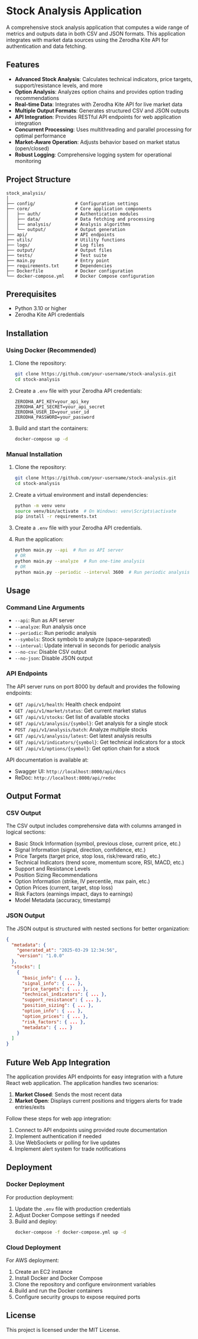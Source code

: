 # Stock Analysis Application

A comprehensive stock analysis application that computes a wide range of metrics and outputs data in both CSV and JSON formats. This application integrates with market data sources using the Zerodha Kite API for authentication and data fetching.

## Features

- **Advanced Stock Analysis**: Calculates technical indicators, price targets, support/resistance levels, and more
- **Option Analysis**: Analyzes option chains and provides option trading recommendations
- **Real-time Data**: Integrates with Zerodha Kite API for live market data
- **Multiple Output Formats**: Generates structured CSV and JSON outputs
- **API Integration**: Provides RESTful API endpoints for web application integration
- **Concurrent Processing**: Uses multithreading and parallel processing for optimal performance
- **Market-Aware Operation**: Adjusts behavior based on market status (open/closed)
- **Robust Logging**: Comprehensive logging system for operational monitoring

## Project Structure

```
stock_analysis/
│
├── config/               # Configuration settings
├── core/                 # Core application components
│   ├── auth/             # Authentication modules
│   ├── data/             # Data fetching and processing
│   ├── analysis/         # Analysis algorithms
│   └── output/           # Output generation
├── api/                  # API endpoints
├── utils/                # Utility functions
├── logs/                 # Log files
├── output/               # Output files
├── tests/                # Test suite
├── main.py               # Entry point
├── requirements.txt      # Dependencies
├── Dockerfile            # Docker configuration
└── docker-compose.yml    # Docker Compose configuration
```

## Prerequisites

- Python 3.10 or higher
- Zerodha Kite API credentials

## Installation

### Using Docker (Recommended)

1. Clone the repository:
   ```bash
   git clone https://github.com/your-username/stock-analysis.git
   cd stock-analysis
   ```

2. Create a `.env` file with your Zerodha API credentials:
   ```
   ZERODHA_API_KEY=your_api_key
   ZERODHA_API_SECRET=your_api_secret
   ZERODHA_USER_ID=your_user_id
   ZERODHA_PASSWORD=your_password
   ```

3. Build and start the containers:
   ```bash
   docker-compose up -d
   ```

### Manual Installation

1. Clone the repository:
   ```bash
   git clone https://github.com/your-username/stock-analysis.git
   cd stock-analysis
   ```

2. Create a virtual environment and install dependencies:
   ```bash
   python -m venv venv
   source venv/bin/activate  # On Windows: venv\Scripts\activate
   pip install -r requirements.txt
   ```

3. Create a `.env` file with your Zerodha API credentials.

4. Run the application:
   ```bash
   python main.py --api  # Run as API server
   # OR
   python main.py --analyze  # Run one-time analysis
   # OR
   python main.py --periodic --interval 3600  # Run periodic analysis
   ```

## Usage

### Command Line Arguments

- `--api`: Run as API server
- `--analyze`: Run analysis once
- `--periodic`: Run periodic analysis
- `--symbols`: Stock symbols to analyze (space-separated)
- `--interval`: Update interval in seconds for periodic analysis
- `--no-csv`: Disable CSV output
- `--no-json`: Disable JSON output

### API Endpoints

The API server runs on port 8000 by default and provides the following endpoints:

- `GET /api/v1/health`: Health check endpoint
- `GET /api/v1/market/status`: Get current market status
- `GET /api/v1/stocks`: Get list of available stocks
- `GET /api/v1/analysis/{symbol}`: Get analysis for a single stock
- `POST /api/v1/analysis/batch`: Analyze multiple stocks
- `GET /api/v1/analysis/latest`: Get latest analysis results
- `GET /api/v1/indicators/{symbol}`: Get technical indicators for a stock
- `GET /api/v1/options/{symbol}`: Get option chain for a stock

API documentation is available at:
- Swagger UI: `http://localhost:8000/api/docs`
- ReDoc: `http://localhost:8000/api/redoc`

## Output Format

### CSV Output

The CSV output includes comprehensive data with columns arranged in logical sections:

- Basic Stock Information (symbol, previous close, current price, etc.)
- Signal Information (signal, direction, confidence, etc.)
- Price Targets (target price, stop loss, risk/reward ratio, etc.)
- Technical Indicators (trend score, momentum score, RSI, MACD, etc.)
- Support and Resistance Levels
- Position Sizing Recommendations
- Option Information (strike, IV percentile, max pain, etc.)
- Option Prices (current, target, stop loss)
- Risk Factors (earnings impact, days to earnings)
- Model Metadata (accuracy, timestamp)

### JSON Output

The JSON output is structured with nested sections for better organization:

```json
{
  "metadata": {
    "generated_at": "2025-03-29 12:34:56",
    "version": "1.0.0"
  },
  "stocks": [
    {
      "basic_info": { ... },
      "signal_info": { ... },
      "price_targets": { ... },
      "technical_indicators": { ... },
      "support_resistance": { ... },
      "position_sizing": { ... },
      "option_info": { ... },
      "option_prices": { ... },
      "risk_factors": { ... },
      "metadata": { ... }
    }
  ]
}
```

## Future Web App Integration

The application provides API endpoints for easy integration with a future React web application. The application handles two scenarios:

1. **Market Closed**: Sends the most recent data
2. **Market Open**: Displays current positions and triggers alerts for trade entries/exits

Follow these steps for web app integration:

1. Connect to API endpoints using provided route documentation
2. Implement authentication if needed
3. Use WebSockets or polling for live updates
4. Implement alert system for trade notifications

## Deployment

### Docker Deployment

For production deployment:

1. Update the `.env` file with production credentials
2. Adjust Docker Compose settings if needed
3. Build and deploy:
   ```bash
   docker-compose -f docker-compose.yml up -d
   ```

### Cloud Deployment

For AWS deployment:

1. Create an EC2 instance
2. Install Docker and Docker Compose
3. Clone the repository and configure environment variables
4. Build and run the Docker containers
5. Configure security groups to expose required ports

## License

This project is licensed under the MIT License.